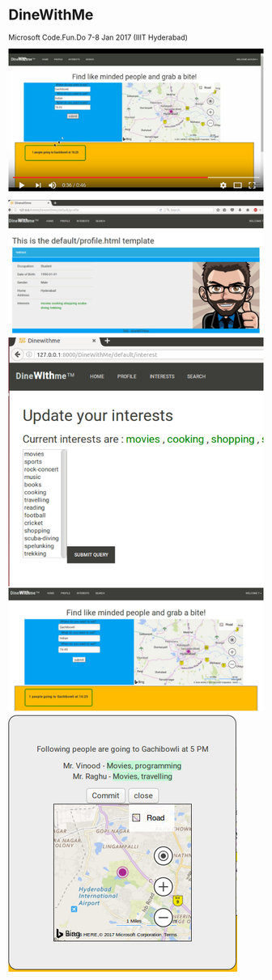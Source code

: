 # DineWithMe
Microsoft Code.Fun.Do 7-8 Jan 2017 (IIIT Hyderabad)

[![DineWithMe - Demo Video](private/screenshots/cfd.png)](https://www.youtube.com/watch/dKAb7J6DyFU "DineWithMe - Demo Video")

![Profile page]( private/screenshots/dwm1.png "")
![Interest]( private/screenshots/dwm2.png "")
![Search]( private/screenshots/dwm3.png "")
![Commit Popup]( private/screenshots/dwm4.png "")
